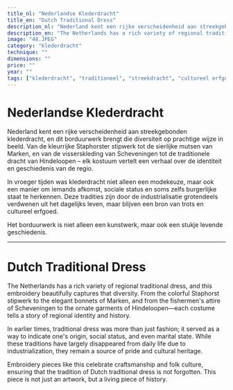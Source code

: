 ```yaml
---
title_nl: "Nederlandse Klederdracht"
title_en: "Dutch Traditional Dress"
description_nl: "Nederland kent een rijke verscheidenheid aan streekgebonden klederdracht, en dit borduurwerk brengt die diversiteit op prachtige wijze in beeld. Van de kleurrijke Staphorster stipwerk tot de sierlijke mutsen van Marken, en van de visserskleding van Scheveningen tot de traditionele dracht van Hindeloopen – elk kostuum vertelt een verhaal over de identiteit en geschiedenis van de regio."
description_en: "The Netherlands has a rich variety of regional traditional dress, and this embroidery beautifully captures that diversity. From the colorful Staphorst stipwerk to the elegant bonnets of Marken, and from the fishermen's attire of Scheveningen to the ornate garments of Hindeloopen—each costume tells a story of regional identity and history."
image: "48.JPEG"
category: "klederdracht"
technique: ""
dimensions: ""
price: ""
year: ""
tags: ["klederdracht", "traditioneel", "streekdracht", "cultureel erfgoed", "volkskunst", "identiteit"]
---
```


# Nederlandse Klederdracht

Nederland kent een rijke verscheidenheid aan streekgebonden klederdracht, en dit borduurwerk brengt die diversiteit op prachtige wijze in beeld. Van de kleurrijke Staphorster stipwerk tot de sierlijke mutsen van Marken, en van de visserskleding van Scheveningen tot de traditionele dracht van Hindeloopen – elk kostuum vertelt een verhaal over de identiteit en geschiedenis van de regio.

In vroeger tijden was klederdracht niet alleen een modekeuze, maar ook een manier om iemands afkomst, sociale status en soms zelfs burgerlijke staat te herkennen. Deze tradities zijn door de industrialisatie grotendeels verdwenen uit het dagelijks leven, maar blijven een bron van trots en cultureel erfgoed.

Het borduurwerk is niet alleen een kunstwerk, maar ook een stukje levende geschiedenis.

---

# Dutch Traditional Dress

The Netherlands has a rich variety of regional traditional dress, and this embroidery beautifully captures that diversity. From the colorful Staphorst stipwerk to the elegant bonnets of Marken, and from the fishermen's attire of Scheveningen to the ornate garments of Hindeloopen—each costume tells a story of regional identity and history.

In earlier times, traditional dress was more than just fashion; it served as a way to indicate one's origin, social status, and even marital state. While these traditions have largely disappeared from daily life due to industrialization, they remain a source of pride and cultural heritage.

Embroidery pieces like this celebrate craftsmanship and folk culture, ensuring that the tradition of Dutch traditional dress is not forgotten. This piece is not just an artwork, but a living piece of history.
